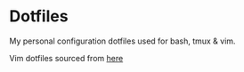 # Dotfiles

My personal configuration dotfiles used for bash, tmux & vim.

Vim dotfiles sourced from [here](https://github.com/tanline/vim-dotfiles.git)
